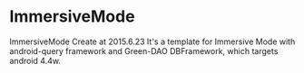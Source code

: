 # ImmersiveMode
ImmersiveMode
Create at 2015.6.23
It's a template for Immersive Mode with android-query framework and Green-DAO DBFramework, which targets android 4.4w.
